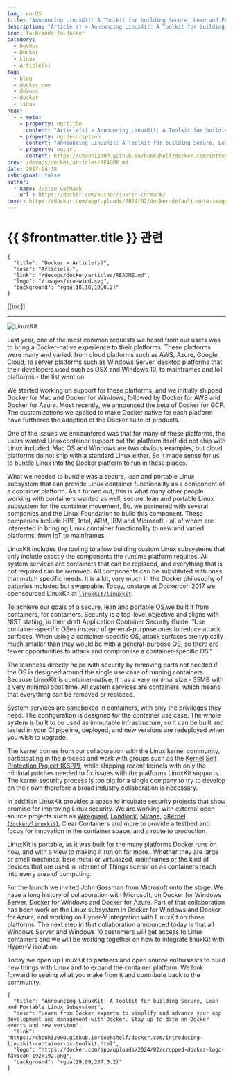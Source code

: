 ```yaml
---
lang: en-US
title: "Announcing LinuxKit: A Toolkit for building Secure, Lean and Portable Linux Subsystems"
description: "Article(s) > Announcing LinuxKit: A Toolkit for building Secure, Lean and Portable Linux Subsystems"
icon: fa-brands fa-docker
category:
  - DevOps
  - Docker
  - Linux
  - Article(s)
tag:
  - blog
  - docker.com
  - devops
  - docker
  - linux
head:
  - - meta:
    - property: og:title
      content: "Article(s) > Announcing LinuxKit: A Toolkit for building Secure, Lean and Portable Linux Subsystems"
    - property: og:description
      content: "Announcing LinuxKit: A Toolkit for building Secure, Lean and Portable Linux Subsystems"
    - property: og:url
      content: https://chanhi2000.github.io/bookshelf/docker.com/introducing-linuxkit-container-os-toolkit.html
prev: /devops/docker/articles/README.md
date: 2017-04-18
isOriginal: false
author:
  - name: Justin Cormack
    url : https://docker.com/author/justin-cormack/
cover: https://docker.com/app/uploads/2024/02/docker-default-meta-image-1110x583.png
---
```


# {{ $frontmatter.title }} 관련

```component VPCard
{
  "title": "Docker > Article(s)",
  "desc": "Article(s)",
  "link": "/devops/docker/articles/README.md",
  "logo": "/images/ico-wind.svg",
  "background": "rgba(10,10,10,0.2)"
}
```

[[toc]]

---

<SiteInfo
  name="Announcing LinuxKit: A Toolkit for building Secure, Lean and Portable Linux Subsystems"
  desc="Learn from Docker experts to simplify and advance your app development and management with Docker. Stay up to date on Docker events and new version"
  url="https://docker.com/blog/introducing-linuxkit-container-os-toolkit"
  logo="https://docker.com/app/uploads/2024/02/cropped-docker-logo-favicon-192x192.png"
  preview="https://docker.com/app/uploads/2024/02/docker-default-meta-image-1110x583.png"/>

![LinuxKit](https://docker.com/app/uploads/linux-kit@2x.png)

Last year, one of the most common requests we heard from our users was to bring a Docker-native experience to their platforms. These platforms were many and varied: from cloud platforms such as AWS, Azure, Google Cloud, to server platforms such as Windows Server, desktop platforms that their developers used such as OSX and Windows 10, to mainframes and IoT platforms -  the list went on.

We started working on support for these platforms, and we initially shipped Docker for Mac and Docker for Windows, followed by Docker for AWS and Docker for Azure. Most recently, we announced the beta of Docker for GCP. The customizations we applied to make Docker native for each platform have furthered the adoption of the Docker suite of products.

One of the issues we encountered was that for many of these platforms, the users wanted Linuxcontainer support but the platform itself did not ship with Linux included. Mac OS and Windows are two obvious examples, but cloud platforms do not ship with a standard Linux either. So it made sense for us to bundle Linux into the Docker platform to run in these places.

What we needed to bundle was a secure, lean and portable Linux subsystem that can provide Linux container functionality as a component of a container platform. As it turned out, this is what many other people working with containers wanted as well; secure, lean and portable Linux subsystem for the container movement, So, we partnered with several companies and the Linux Foundation to build this component. These companies include HPE, Intel, ARM, IBM and Microsoft - all of whom are interested in bringing Linux container functionality to new and varied platforms, from IoT to mainframes.

LinuxKit includes the tooling to allow building custom Linux subsystems that only include exactly the components the runtime platform requires. All system services are containers that can be replaced, and everything that is not required can be removed. All components can be substituted with ones that match specific needs. It is a kit, very much in the Docker philosophy of batteries included but swappable.  Today, onstage at Dockercon 2017 we opensourced LinuxKit at [<FontIcon icon="iconfont icon-github"/>`linuxkit/linuxkit`](https://github.com/linuxkit/linuxkit).

To achieve our goals of a secure, lean and portable OS,we built it from containers, for containers.  Security is a top-level objective and aligns with NIST stating, in their draft Application Container Security Guide: “Use container-specific OSes instead of general-purpose ones to reduce attack surfaces. When using a container-specific OS, attack surfaces are typically much smaller than they would be with a general-purpose OS, so there are fewer opportunities to attack and compromise a container-specific OS.”

The leanness directly helps with security by removing parts not needed if the OS is designed around the single use case of running containers. Because LinuxKit is container-native, it has a very minimal size - 35MB with a very minimal boot time.  All system services are containers, which means that everything can be removed or replaced.

System services are sandboxed in containers, with only the privileges they need. The configuration is designed for the container use case. The whole system is built to be used as immutable infrastructure, so it can be built and tested in your CI pipeline, deployed, and new versions are redeployed when you wish to upgrade.

The kernel comes from our collaboration with the Linux kernel community, participating in the process and work with groups such as the [<FontIcon icon="fas fa-globe"/>Kernel Self Protection Project (KSPP)](https://kernsec.org/wiki/index.php/Kernel_Self_Protection_Project), while shipping recent kernels with only the minimal patches needed to fix issues with the platforms LinuxKit supports. The kernel security process is too big for a single company to try to develop on their own therefore a broad industry collaboration is necessary.

In addition LinuxKit provides a space to incubate security projects that show promise for improving Linux security. We are working with external open source projects such as [<FontIcon icon="fas fa-globe"/>Wireguard](https://wireguard.io/), [<FontIcon icon="fas fa-globe"/>Landlock](https://lwn.net/Articles/698226/), [<FontIcon icon="fas fa-globe"/>Mirage](https://mirage.io/), [oKernel (<FontIcon icon="iconfont icon-github"/>`docker/linuxkit`)](https://github.com/docker/linuxkit/tree/master/projects/okernel), Clear Containers and more to provide a testbed and focus for innovation in the container space, and a route to production.

LinuxKit is portable, as it was built for the many platforms Docker runs on now, and with a view to making it run on far more.. Whether they are large or small machines, bare metal or virtualized, mainframes or the kind of devices that are used in Internet of Things scenarios as containers reach into every area of computing.

For the launch we invited John Gossman from Microsoft onto the stage. We have a long history of collaboration with Microsoft, on Docker for Windows Server, Docker for Windows and Docker for Azure. Part of that collaboration has been work on the Linux subsystem in Docker for Windows and Docker for Azure, and working on Hyper-V integration with LinuxKit on those platforms. The next step in that collaboration announced today is that all Windows Server and Windows 10 customers will get access to Linux containers and we will be working together on how to integrate linuxKit with Hyper-V isolation.

Today we open up LinuxKit to partners and open source enthusiasts to build new things with Linux and to expand the container platform. We look forward to seeing what you make from it and contribute back to the community.

<!-- TODO: add ARTICLE CARD -->
```component VPCard
{
  "title": "Announcing LinuxKit: A Toolkit for building Secure, Lean and Portable Linux Subsystems",
  "desc": "Learn from Docker experts to simplify and advance your app development and management with Docker. Stay up to date on Docker events and new version",
  "link": "https://chanhi2000.github.io/bookshelf/docker.com/introducing-linuxkit-container-os-toolkit.html",
  "logo": "https://docker.com/app/uploads/2024/02/cropped-docker-logo-favicon-192x192.png",
  "background": "rgba(29,99,237,0.2)"
}
```
